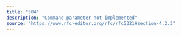 ```yaml
---
title: "504"
description: "Command parameter not implemented"
source: "https://www.rfc-editor.org/rfc/rfc5321#section-4.2.3"
---
```

